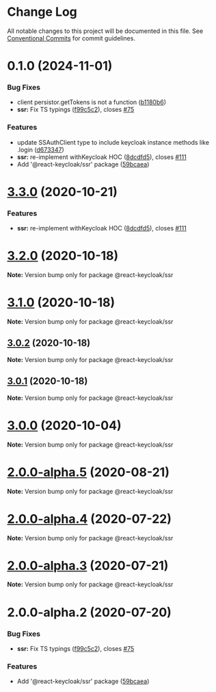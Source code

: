 # Change Log

All notable changes to this project will be documented in this file.
See [Conventional Commits](https://conventionalcommits.org) for commit guidelines.

# 0.1.0 (2024-11-01)


### Bug Fixes

* client persistor.getTokens is not a function  ([b1180b6](https://github.com/Kritskii-A/react-keycloak/commit/b1180b6712b1021a973befac1a216d069ea2ec4c))
* **ssr:** Fix TS typings ([f99c5c2](https://github.com/Kritskii-A/react-keycloak/commit/f99c5c284bb53721ff834cb1018073479e5447f7)), closes [#75](https://github.com/Kritskii-A/react-keycloak/issues/75)


### Features

* update SSAuthClient type to include keycloak instance methods like .login ([d673347](https://github.com/Kritskii-A/react-keycloak/commit/d673347b57e6607d040c0cf693de31e87ccba09c))
* **ssr:** re-implement withKeycloak HOC ([8dcdfd5](https://github.com/Kritskii-A/react-keycloak/commit/8dcdfd50235a7f34871066b1efa088229aeacd24)), closes [#111](https://github.com/Kritskii-A/react-keycloak/issues/111)
* Add '@react-keycloak/ssr' package ([59bcaea](https://github.com/Kritskii-A/react-keycloak/commit/59bcaea0adba45043236cfd160dc81bf9376f6e2))





# [3.3.0](https://github.com/react-keycloak/react-keycloak/compare/@react-keycloak/ssr@3.2.0...@react-keycloak/ssr@3.3.0) (2020-10-21)


### Features

* **ssr:** re-implement withKeycloak HOC ([8dcdfd5](https://github.com/react-keycloak/react-keycloak/commit/8dcdfd50235a7f34871066b1efa088229aeacd24)), closes [#111](https://github.com/react-keycloak/react-keycloak/issues/111)





# [3.2.0](https://github.com/react-keycloak/react-keycloak/compare/@react-keycloak/ssr@3.1.0...@react-keycloak/ssr@3.2.0) (2020-10-18)

**Note:** Version bump only for package @react-keycloak/ssr





# [3.1.0](https://github.com/react-keycloak/react-keycloak/compare/@react-keycloak/ssr@3.0.2...@react-keycloak/ssr@3.1.0) (2020-10-18)

**Note:** Version bump only for package @react-keycloak/ssr





## [3.0.2](https://github.com/react-keycloak/react-keycloak/compare/@react-keycloak/ssr@3.0.1...@react-keycloak/ssr@3.0.2) (2020-10-18)

**Note:** Version bump only for package @react-keycloak/ssr





## [3.0.1](https://github.com/react-keycloak/react-keycloak/compare/@react-keycloak/ssr@3.0.0...@react-keycloak/ssr@3.0.1) (2020-10-18)

**Note:** Version bump only for package @react-keycloak/ssr





# [3.0.0](https://github.com/react-keycloak/react-keycloak/compare/@react-keycloak/ssr@2.0.0-alpha.5...@react-keycloak/ssr@3.0.0) (2020-10-04)

**Note:** Version bump only for package @react-keycloak/ssr





# [2.0.0-alpha.5](https://github.com/react-keycloak/react-keycloak/compare/@react-keycloak/ssr@2.0.0-alpha.4...@react-keycloak/ssr@2.0.0-alpha.5) (2020-08-21)

**Note:** Version bump only for package @react-keycloak/ssr





# [2.0.0-alpha.4](https://github.com/react-keycloak/react-keycloak/compare/@react-keycloak/ssr@2.0.0-alpha.3...@react-keycloak/ssr@2.0.0-alpha.4) (2020-07-22)

**Note:** Version bump only for package @react-keycloak/ssr





# [2.0.0-alpha.3](https://github.com/react-keycloak/react-keycloak/compare/@react-keycloak/ssr@2.0.0-alpha.2...@react-keycloak/ssr@2.0.0-alpha.3) (2020-07-21)

**Note:** Version bump only for package @react-keycloak/ssr





# 2.0.0-alpha.2 (2020-07-20)


### Bug Fixes

* **ssr:** Fix TS typings ([f99c5c2](https://github.com/react-keycloak/react-keycloak/commit/f99c5c284bb53721ff834cb1018073479e5447f7)), closes [#75](https://github.com/react-keycloak/react-keycloak/issues/75)


### Features

* Add '@react-keycloak/ssr' package ([59bcaea](https://github.com/react-keycloak/react-keycloak/commit/59bcaea0adba45043236cfd160dc81bf9376f6e2))
